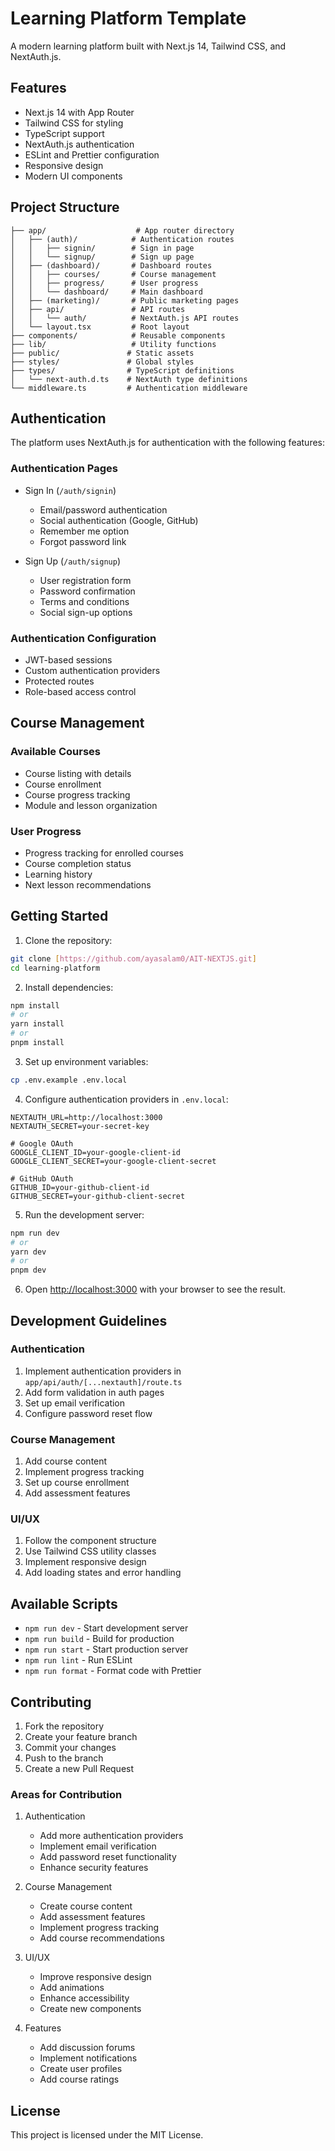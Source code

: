 # Learning Platform Template

A modern learning platform built with Next.js 14, Tailwind CSS, and NextAuth.js.

## Features

- Next.js 14 with App Router
- Tailwind CSS for styling
- TypeScript support
- NextAuth.js authentication
- ESLint and Prettier configuration
- Responsive design
- Modern UI components

## Project Structure

```
├── app/                    # App router directory
│   ├── (auth)/            # Authentication routes
│   │   ├── signin/        # Sign in page
│   │   └── signup/        # Sign up page
│   ├── (dashboard)/       # Dashboard routes
│   │   ├── courses/       # Course management
│   │   ├── progress/      # User progress
│   │   └── dashboard/     # Main dashboard
│   ├── (marketing)/       # Public marketing pages
│   ├── api/               # API routes
│   │   └── auth/          # NextAuth.js API routes
│   └── layout.tsx         # Root layout
├── components/            # Reusable components
├── lib/                   # Utility functions
├── public/               # Static assets
├── styles/               # Global styles
├── types/                # TypeScript definitions
│   └── next-auth.d.ts    # NextAuth type definitions
└── middleware.ts         # Authentication middleware
```

## Authentication

The platform uses NextAuth.js for authentication with the following features:

### Authentication Pages

- Sign In (`/auth/signin`)

  - Email/password authentication
  - Social authentication (Google, GitHub)
  - Remember me option
  - Forgot password link

- Sign Up (`/auth/signup`)
  - User registration form
  - Password confirmation
  - Terms and conditions
  - Social sign-up options

### Authentication Configuration

- JWT-based sessions
- Custom authentication providers
- Protected routes
- Role-based access control

## Course Management

### Available Courses

- Course listing with details
- Course enrollment
- Course progress tracking
- Module and lesson organization

### User Progress

- Progress tracking for enrolled courses
- Course completion status
- Learning history
- Next lesson recommendations

## Getting Started

1. Clone the repository:

```bash
git clone [https://github.com/ayasalam0/AIT-NEXTJS.git]
cd learning-platform
```

2. Install dependencies:

```bash
npm install
# or
yarn install
# or
pnpm install
```

3. Set up environment variables:

```bash
cp .env.example .env.local
```

4. Configure authentication providers in `.env.local`:

```env
NEXTAUTH_URL=http://localhost:3000
NEXTAUTH_SECRET=your-secret-key

# Google OAuth
GOOGLE_CLIENT_ID=your-google-client-id
GOOGLE_CLIENT_SECRET=your-google-client-secret

# GitHub OAuth
GITHUB_ID=your-github-client-id
GITHUB_SECRET=your-github-client-secret
```

5. Run the development server:

```bash
npm run dev
# or
yarn dev
# or
pnpm dev
```

6. Open [http://localhost:3000](http://localhost:3000) with your browser to see the result.

## Development Guidelines

### Authentication

1. Implement authentication providers in `app/api/auth/[...nextauth]/route.ts`
2. Add form validation in auth pages
3. Set up email verification
4. Configure password reset flow

### Course Management

1. Add course content
2. Implement progress tracking
3. Set up course enrollment
4. Add assessment features

### UI/UX

1. Follow the component structure
2. Use Tailwind CSS utility classes
3. Implement responsive design
4. Add loading states and error handling

## Available Scripts

- `npm run dev` - Start development server
- `npm run build` - Build for production
- `npm run start` - Start production server
- `npm run lint` - Run ESLint
- `npm run format` - Format code with Prettier

## Contributing

1. Fork the repository
2. Create your feature branch
3. Commit your changes
4. Push to the branch
5. Create a new Pull Request

### Areas for Contribution

1. Authentication

   - Add more authentication providers
   - Implement email verification
   - Add password reset functionality
   - Enhance security features

2. Course Management

   - Create course content
   - Add assessment features
   - Implement progress tracking
   - Add course recommendations

3. UI/UX

   - Improve responsive design
   - Add animations
   - Enhance accessibility
   - Create new components

4. Features
   - Add discussion forums
   - Implement notifications
   - Create user profiles
   - Add course ratings

## License

This project is licensed under the MIT License.
